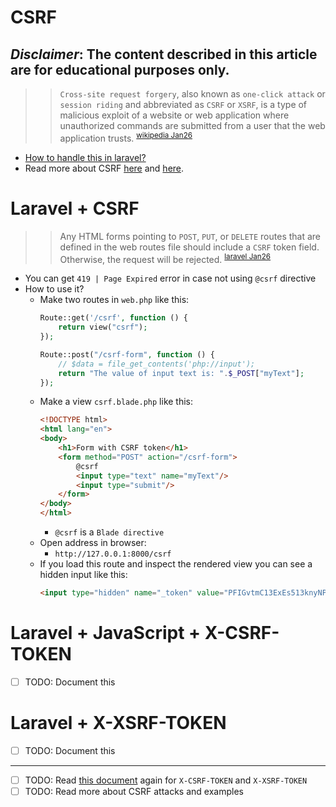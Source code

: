 # CSRF
***Disclaimer*: The content described in this article are for educational purposes only.**
---
>> `Cross-site request forgery`, also known as `one-click attack` or `session riding` and abbreviated as `CSRF` or `XSRF`, is a type of malicious exploit of a website or web application where unauthorized commands are submitted from a user that the web application trusts. <sup>[wikipedia Jan26](https://en.wikipedia.org/wiki/Cross-site_request_forgery)</sup> 
- [How to handle this in laravel?](https://laravel.com/docs/5.6/routing)
- Read more about CSRF [here](https://blog.pusher.com/csrf-laravel-verifycsrftoken/) and [here](https://owasp.org/www-community/attacks/csrf).
# Laravel + CSRF
>> Any HTML forms pointing to `POST`, `PUT`, or `DELETE` routes that are defined in the web routes file should include a `CSRF` token field. Otherwise, the request will be rejected. <sup>[laravel Jan26](https://laravel.com/docs/5.6/routing)</sup>   
- You can get `419 | Page Expired` error in case not using `@csrf` directive
- How to use it?
    - Make two routes in `web.php` like this:
        ~~~php
        Route::get('/csrf', function () {
            return view("csrf");
        });

        Route::post("/csrf-form", function () {
            // $data = file_get_contents('php://input');
            return "The value of input text is: ".$_POST["myText"];
        });
        ~~~
    - Make a view `csrf.blade.php` like this:
        ~~~html
        <!DOCTYPE html>
        <html lang="en">
        <body>
            <h1>Form with CSRF token</h1>
            <form method="POST" action="/csrf-form">
                @csrf
                <input type="text" name="myText"/>
                <input type="submit"/>
            </form>
        </body>
        </html>
        ~~~
        - `@csrf` is a `Blade directive`
    - Open address in browser:
        - `http://127.0.0.1:8000/csrf`
    - If you load this route and inspect the rendered view you can see a hidden input like this:
        ~~~html
        <input type="hidden" name="_token" value="PFIGvtmC13ExEs513knyNPGRyzz8Q3ACVhOVkEIQ">
        ~~~
# Laravel + JavaScript + X-CSRF-TOKEN
- [ ] TODO: Document this

# Laravel + X-XSRF-TOKEN
- [ ] TODO: Document this
___
- [ ] TODO: Read [this document](https://laravel.com/docs/5.6/csrf) again for `X-CSRF-TOKEN` and `X-XSRF-TOKEN`
- [ ] TODO: Read more about CSRF attacks and examples